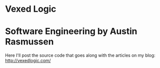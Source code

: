 Vexed Logic
===========
Software Engineering by Austin Rasmussen
===========
Here I'll post the source code that goes along with the articles on my blog: http://vexedlogic.com/